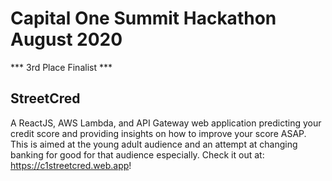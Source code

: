 # Capital One Summit Hackathon August 2020
*** 3rd Place Finalist ***
## StreetCred
A ReactJS, AWS Lambda, and API Gateway web application predicting your credit score and providing insights on how to improve your score ASAP.
This is aimed at the young adult audience and an attempt at changing banking for good for that audience especially.
Check it out at: https://c1streetcred.web.app!

